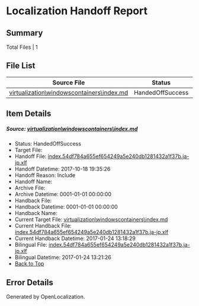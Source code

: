 # <a name='report-top'></a> Localization Handoff Report

## Summary
 Total Files | 1

## File List
 Source File | Status | Details 
 ----------- | ------ | ------- 
 [virtualization\windowscontainers\index.md](https://github.com/Microsoft/Virtualization-Documentation-Private/blob/5bb93cf92236779f66bfdee996669f7b0bc5287c/virtualization/windowscontainers/index.md) | HandedOffSuccess | [Details](#7693be8567f6fbd0ebd8ffa72142dc1c5bbef096304)

## Item Details
##### <a name='7693be8567f6fbd0ebd8ffa72142dc1c5bbef096304'></a> Source: [virtualization\windowscontainers\index.md](https://github.com/Microsoft/Virtualization-Documentation-Private/blob/5bb93cf92236779f66bfdee996669f7b0bc5287c/virtualization/windowscontainers/index.md)
* Status: HandedOffSuccess
* Target File: 
* Handoff File: [index.54df784a655ef654249a5e240db1281432a1f37b.ja-jp.xlf](https://github.com/MicrosoftDocs/Virtualization-Documentation-Private.handoff/blob/cd23494358ac012df94f68d334c493dfd6387ba2/ol-handoff/MicrosoftDocs/Virtualization-Documentation-Private.ja-jp/live/index.54df784a655ef654249a5e240db1281432a1f37b.ja-jp.xlf)
* Handoff Datetime: 2017-10-18 19:35:26
* Handoff Reason: Include
* Handoff Name: 
* Archive File: 
* Archive Datetime: 0001-01-01 00:00:00
* Handback File: 
* Handback Datetime: 0001-01-01 00:00:00
* Handback Name: 
* Current Target File: [virtualization\windowscontainers\index.md](https://github.com/MicrosoftDocs/Virtualization-Documentation-Private.ja-jp/blob/1e3bd54d4b6fd9d049c406af9f4cd6a45f42dda7/virtualization/windowscontainers/index.md)
* Current Handback File: [index.54df784a655ef654249a5e240db1281432a1f37b.ja-jp.xlf](https://github.com/MicrosoftDocs/Virtualization-Documentation-Private.handback/blob/8063c3e1030aaad7d80115fac104c95cc716dbfd/ol-handback/Microsoft/Virtualization-Documentation-Private.ja-jp/live/index.54df784a655ef654249a5e240db1281432a1f37b.ja-jp.xlf)
* Current Handback Datetime: 2017-01-24 13:18:29
* Bilingual File: [index.54df784a655ef654249a5e240db1281432a1f37b.ja-jp.xlf](https://github.com/MicrosoftDocs/Virtualization-Documentation-Private.handback/blob/8063c3e1030aaad7d80115fac104c95cc716dbfd/ol-handback/Microsoft/Virtualization-Documentation-Private.ja-jp/live/index.54df784a655ef654249a5e240db1281432a1f37b.ja-jp.xlf)
* Bilingual Datetime: 2017-01-24 13:21:26
* [Back to Top](#report-top)


## Error Details

Generated by OpenLocalization.
